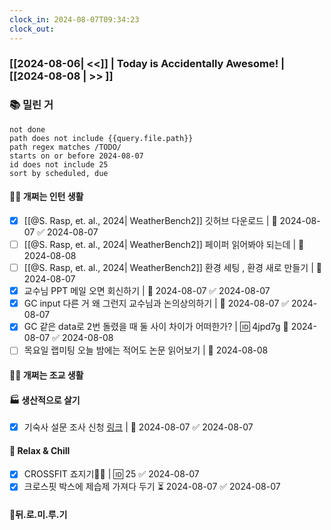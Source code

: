 ```yaml
---
clock_in: 2024-08-07T09:34:23
clock_out:
---
```

### [[2024-08-06| <<]] | **Today is Accidentally Awesome!** | [[2024-08-08 | >> ]]

### 📚 밀린 거
```tasks
not done 
path does not include {{query.file.path}}
path regex matches /TODO/
starts on or before 2024-08-07
id does not include 25
sort by scheduled, due
```

#### 🤦‍♂️ 개쩌는 인턴 생활
- [x] [[@S. Rasp, et. al., 2024| WeatherBench2]] 깃허브 다운로드 | 📅 2024-08-07 ✅ 2024-08-07
- [ ] [[@S. Rasp, et. al., 2024| WeatherBench2]] 페이퍼 읽어봐야 되는데 | 📅 2024-08-08 
- [ ] [[@S. Rasp, et. al., 2024| WeatherBench2]] 환경 세팅 , 환경 새로 만들기 | 🛫 2024-08-07 
- [x] 교수님 PPT 메일 오면 회신하기 | 📅 2024-08-07 ✅ 2024-08-07
- [x] GC input 다른 거 왜 그런지 교수님과 논의상의하기 | 📅 2024-08-07 ✅ 2024-08-07
- [x] GC 같은 data로 2번 돌렸을 때 둘 사이 차이가 어떠한가? | 🆔 4jpd7g 📅 2024-08-07 ✅ 2024-08-08
- [ ] 목요일 랩미팅 오늘 밤에는 적어도 논문 읽어보기 | 📅 2024-08-08 
#### 👨‍🏫 개쩌는 조교 생활


#### 🏭 생산적으로 살기
- [x] 기숙사 설문 조사 신청 [링크](https://docs.google.com/forms/d/1TdtUUIia8AeVf43wQ4cFMd_HUwYX6JBictpJBpHeE4o/closedform) | 📅 2024-08-07 ✅ 2024-08-07

#### 🍻 Relax & Chill 
- [x] CROSSFIT 죠지기🏋️‍♀️ | 🆔 25 ✅ 2024-08-07
- [x] 크로스핏 박스에 제습제 가져다 두기 ⏳ 2024-08-07 ✅ 2024-08-07

#### 💨뒤.로.미.루.기
